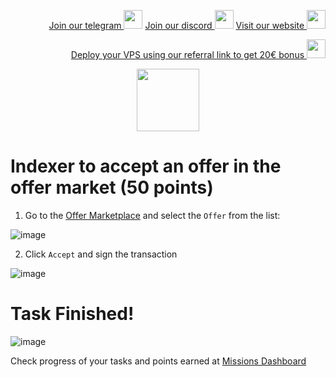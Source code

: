 <p style="font-size:14px" align="right">
<a href="https://t.me/kjnotes" target="_blank">Join our telegram <img src="https://user-images.githubusercontent.com/50621007/183283867-56b4d69f-bc6e-4939-b00a-72aa019d1aea.png" width="30"/></a>
<a href="https://discord.gg/QmGfDKrA" target="_blank">Join our discord <img src="https://user-images.githubusercontent.com/50621007/176236430-53b0f4de-41ff-41f7-92a1-4233890a90c8.png" width="30"/></a>
<a href="https://kjnodes.com/" target="_blank">Visit our website <img src="https://user-images.githubusercontent.com/50621007/168689709-7e537ca6-b6b8-4adc-9bd0-186ea4ea4aed.png" width="30"/></a>
</p>

<p style="font-size:14px" align="right">
<a href="https://hetzner.cloud/?ref=y8pQKS2nNy7i" target="_blank">Deploy your VPS using our referral link to get 20€ bonus <img src="https://user-images.githubusercontent.com/50621007/174612278-11716b2a-d662-487e-8085-3686278dd869.png" width="30"/></a>
</p>

<p align="center">
  <img height="100" height="auto" src="https://user-images.githubusercontent.com/50621007/177323789-e6be59ae-0dfa-4e86-b3a8-028a4f0c465c.png">
</p>

# Indexer to accept an offer in the offer market (50 points)

1. Go to the [Offer Marketplace](https://frontier.subquery.network/plans/offers) and select the `Offer` from the list:

![image](https://user-images.githubusercontent.com/50621007/177395136-69b0ae7e-84c5-4320-b09e-828bb19e6f56.png)

2. Click `Accept` and sign the transaction

![image](https://user-images.githubusercontent.com/50621007/177395227-d73f9242-3918-462d-ab43-6b88df738c38.png)

# Task Finished!

![image](https://user-images.githubusercontent.com/50621007/177395282-54d90cd2-3cc3-423d-9c39-87085624052b.png)

Check progress of your tasks and points earned at [Missions Dashboard](https://frontier.subquery.network/missions/my-missions)

